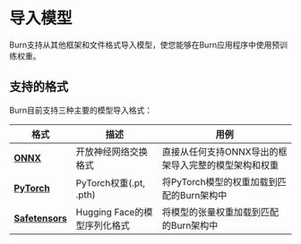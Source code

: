 # 导入模型

Burn支持从其他框架和文件格式导入模型，使您能够在Burn应用程序中使用预训练权重。

## 支持的格式

Burn目前支持三种主要的模型导入格式：

| 格式 | 描述 | 用例 |
|--------|-------------|----------|
| [**ONNX**](./onnx-model.md) | 开放神经网络交换格式 | 直接从任何支持ONNX导出的框架导入完整的模型架构和权重 |
| [**PyTorch**](./pytorch-model.md) | PyTorch权重(.pt, .pth) | 将PyTorch模型的权重加载到匹配的Burn架构中 |
| [**Safetensors**](./safetensors-model.md) | Hugging Face的模型序列化格式 | 将模型的张量权重加载到匹配的Burn架构中 |